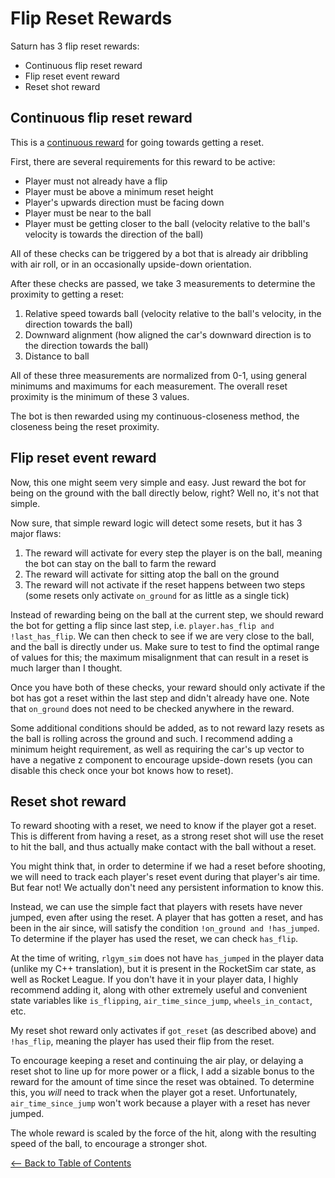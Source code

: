 # Flip Reset Rewards

Saturn has 3 flip reset rewards:
- Continuous flip reset reward
- Flip reset event reward
- Reset shot reward

## Continuous flip reset reward

This is a [continuous reward](continuous_reward.md) for going towards getting a reset.

First, there are several requirements for this reward to be active:
- Player must not already have a flip
- Player must be above a minimum reset height
- Player's upwards direction must be facing down
- Player must be near to the ball
- Player must be getting closer to the ball (velocity relative to the ball's velocity is towards the direction of the ball)

All of these checks can be triggered by a bot that is already air dribbling with air roll, or in an occasionally upside-down orientation.

After these checks are passed, we take 3 measurements to determine the proximity to getting a reset:
1. Relative speed towards ball (velocity relative to the ball's velocity, in the direction towards the ball)
2. Downward alignment (how aligned the car's downward direction is to the direction towards the ball)
3. Distance to ball

All of these three measurements are normalized from 0-1, using general minimums and maximums for each measurement.
The overall reset proximity is the minimum of these 3 values.

The bot is then rewarded using my continuous-closeness method, the closeness being the reset proximity.

## Flip reset event reward

Now, this one might seem very simple and easy.
Just reward the bot for being on the ground with the ball directly below, right? Well no, it's not that simple.

Now sure, that simple reward logic will detect some resets, but it has 3 major flaws:
1. The reward will activate for every step the player is on the ball, meaning the bot can stay on the ball to farm the reward
2. The reward will activate for sitting atop the ball on the ground
4. The reward will not activate if the reset happens between two steps (some resets only activate `on_ground` for as little as a single tick)

Instead of rewarding being on the ball at the current step, we should reward the bot for getting a flip since last step, i.e. `player.has_flip and !last_has_flip`.
We can then check to see if we are very close to the ball, and the ball is directly under us. 
Make sure to test to find the optimal range of values for this; the maximum misalignment that can result in a reset is much larger than I thought.

Once you have both of these checks, your reward should only activate if the bot has got a reset within the last step and didn't already have one.
Note that `on_ground` does not need to be checked anywhere in the reward.

Some additional conditions should be added, as to not reward lazy resets as the ball is rolling across the ground and such. 
I recommend adding a minimum height requirement, as well as requiring the car's up vector to have a negative z component to encourage upside-down resets (you can disable this check once your bot knows how to reset).

## Reset shot reward

To reward shooting with a reset, we need to know if the player got a reset. 
This is different from having a reset, as a strong reset shot will use the reset to hit the ball, and thus actually make contact with the ball without a reset.

You might think that, in order to determine if we had a reset before shooting, we will need to track each player's reset event during that player's air time.
But fear not! We actually don't need any persistent information to know this.

Instead, we can use the simple fact that players with resets have never jumped, even after using the reset.
A player that has gotten a reset, and has been in the air since, will satisfy the condition `!on_ground and !has_jumped`.
To determine if the player has used the reset, we can check `has_flip`.

At the time of writing, `rlgym_sim` does not have `has_jumped` in the player data (unlike my C++ translation), but it is present in the RocketSim car state, as well as Rocket League.
If you don't have it in your player data, I highly recommend adding it, along with other extremely useful and convenient state variables like `is_flipping`, `air_time_since_jump`, `wheels_in_contact`, etc.

My reset shot reward only activates if `got_reset` (as described above) and `!has_flip`, meaning the player has used their flip from the reset.

To encourage keeping a reset and continuing the air play, or delaying a reset shot to line up for more power or a flick, I add a sizable bonus to the reward for the amount of time since the reset was obtained.
To determine this, you *will* need to track when the player got a reset. Unfortunately, `air_time_since_jump` won't work because a player with a reset has never jumped.

The whole reward is scaled by the force of the hit, along with the resulting speed of the ball, to encourage a stronger shot.

[<-- Back to Table of Contents](README.md)
